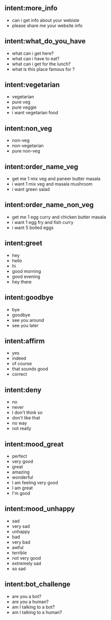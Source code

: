## intent:more_info
- can i get info about your webiste 
- please share me your website info 

## intent:what_do_you_have
- what can i get here?
- what can i have to eat?
- what can i get for the lunch?
- what is this place famous for ?

## intent:vegetarian
- vegetarian
- pure veg
- pure veggie
- i want vegetarian food

## intent:non_veg
- non-veg
- non-vegetarian
- pure non-veg

## intent:order_name_veg
- get me 1 mix veg and paneer butter masala
- i want 1 mix veg and masala mushroom
- i want green salad

## intent:order_name_non_veg
- get me 1 egg curry and chicken butter masala
- i want 1 egg fry and fish curry
- i want 5 boiled eggs

## intent:greet
- hey
- hello
- hi
- good morning
- good evening
- hey there

## intent:goodbye
- bye
- goodbye
- see you around
- see you later

## intent:affirm
- yes
- indeed
- of course
- that sounds good
- correct

## intent:deny
- no
- never
- I don't think so
- don't like that
- no way
- not really

## intent:mood_great
- perfect
- very good
- great
- amazing
- wonderful
- I am feeling very good
- I am great
- I'm good

## intent:mood_unhappy
- sad
- very sad
- unhappy
- bad
- very bad
- awful
- terrible
- not very good
- extremely sad
- so sad

## intent:bot_challenge
- are you a bot?
- are you a human?
- am I talking to a bot?
- am I talking to a human?
